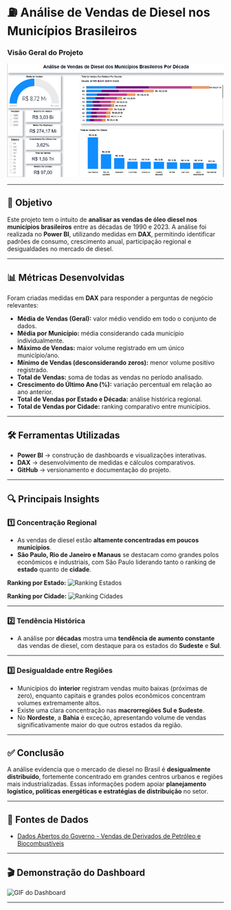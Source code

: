 

# ⛽ Análise de Vendas de Diesel nos Municípios Brasileiros

### Visão Geral do Projeto

![Visão Geral do Projeto](Prints_do_Projeto/image.png)

---

## 📌 Objetivo

Este projeto tem o intuito de **analisar as vendas de óleo diesel nos municípios brasileiros** entre as décadas de 1990 e 2023.
A análise foi realizada no **Power BI**, utilizando medidas em **DAX**, permitindo identificar padrões de consumo, crescimento anual, participação regional e desigualdades no mercado de diesel.

---

## 📊 Métricas Desenvolvidas

Foram criadas medidas em **DAX** para responder a perguntas de negócio relevantes:

* **Média de Vendas (Geral):** valor médio vendido em todo o conjunto de dados.
* **Média por Município:** média considerando cada município individualmente.
* **Máximo de Vendas:** maior volume registrado em um único município/ano.
* **Mínimo de Vendas (desconsiderando zeros):** menor volume positivo registrado.
* **Total de Vendas:** soma de todas as vendas no período analisado.
* **Crescimento do Último Ano (%):** variação percentual em relação ao ano anterior.
* **Total de Vendas por Estado e Década:** análise histórica regional.
* **Total de Vendas por Cidade:** ranking comparativo entre municípios.

---

## 🛠️ Ferramentas Utilizadas

* **Power BI** → construção de dashboards e visualizações interativas.
* **DAX** → desenvolvimento de medidas e cálculos comparativos.
* **GitHub** → versionamento e documentação do projeto.

---

## 🔍 Principais Insights

### 1️⃣ Concentração Regional

* As vendas de diesel estão **altamente concentradas em poucos municípios**.
* **São Paulo, Rio de Janeiro e Manaus** se destacam como grandes polos econômicos e industriais, com São Paulo liderando tanto o ranking de **estado** quanto de **cidade**.

**Ranking por Estado:**
![Ranking Estados](image.png)

**Ranking por Cidade:**
![Ranking Cidades](image-1.png)

---

### 2️⃣ Tendência Histórica

* A análise por **décadas** mostra uma **tendência de aumento constante** das vendas de diesel, com destaque para os estados do **Sudeste** e **Sul**.

---

### 3️⃣ Desigualdade entre Regiões

* Municípios do **interior** registram vendas muito baixas (próximas de zero), enquanto capitais e grandes polos econômicos concentram volumes extremamente altos.
* Existe uma clara concentração nas **macrorregiões Sul e Sudeste**.
* No **Nordeste**, a **Bahia** é exceção, apresentando volume de vendas significativamente maior do que outros estados da região.

---

## ✅ Conclusão

A análise evidencia que o mercado de diesel no Brasil é **desigualmente distribuído**, fortemente concentrado em grandes centros urbanos e regiões mais industrializadas.
Essas informações podem apoiar **planejamento logístico, políticas energéticas e estratégias de distribuição** no setor.

---

## 🔗 Fontes de Dados

* [Dados Abertos do Governo - Vendas de Derivados de Petróleo e Biocombustíveis](https://dados.gov.br/dados/conjuntos-dados/vendas-de-derivados-de-petroleo-e-biocombustiveis)

---

## 🎬 Demonstração do Dashboard

![GIF do Dashboard](MeuvdeoSobreoDashboardFeitocomoClipchamp1-ezgif.com-video-to-gif-converter.gif)

---

